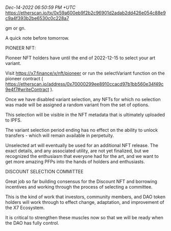 _Dec-14-2022 06:50:59 PM +UTC_\
https://etherscan.io/tx/0x59a600eb9f2b2c96901d2adab2dd426e054c88e9c9a4f393b2be6530c0c228a7

gm or gn.

A quick note before tomorrow.

PIONEER NFT:

Pioneer NFT holders have until the end of 2022-12-15 to select your art variant.

Visit https://x7.finance/x/nft/pioneer or run the selectVariant function on the pioneer contract ( https://etherscan.io/address/0x70000299ee8910ccacd97b1bb560e34f49c9e4f7#writeContract ).

Once we have disabled variant selection, any NFTs for which no selection was made will be assigned a random variant from the set of options.

This selection will be visible in the NFT metadata that is ultimately uploaded to IPFS.

The variant selection period ending has no effect on the ability to unlock transfers - which will remain available in perpetuity.

Unselected art will eventually be used for an additional NFT release. The exact details, and any associated utility, are not yet finalized, but we recognized the enthusiasm that everyone had for the art, and we want to get more amazing PFPs into the hands of holders and enthusiasts.

DISCOUNT SELECTION COMMITTEE

Great job so far building consensus for the Discount NFT and borrowing incentives and working through the process of selecting a committee.

This is the kind of work that investors, community members, and DAO token holders will work through to effect change, adaptation, and improvement of the X7 Ecosystem.

It is critical to strengthen these muscles now so that we will be ready when the DAO has fully control.
